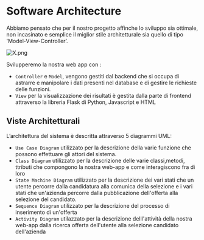 # Software Architecture
Abbiamo pensato che per il nostro progetto affinche lo sviluppo sia ottimale, non incasinato e semplice il miglior stile architetturale sia quello di tipo 'Model-View-Controller’.

![X.png](https://upload.wikimedia.org/wikipedia/commons/thumb/a/a0/MVC-Process.svg/1200px-MVC-Process.svg.png)

Svilupperemo la nostra web app con :
- `Controller` e `Model`, vengono gestiti dal backend che si occupa di astrarre e manipolare i dati presenti nel database e di gestire le richieste delle funzioni.
- `View` per la visualizzazione dei risultati è gestita dalla parte di frontend attraverso la libreria Flask di Python, Javascript e HTML

## Viste Architetturali
L’architettura del sistema è descritta attraverso 5 diagrammi UML:
- `Use Case Diagram` utilizzato per la descrizione della varie funzione che possono effettuare gli attori del sistema.
- `Class Diagram` utilizzato per la descrizione delle varie classi,metodi, ttributi che compongono la nostra web-app e come interagiscono fra di loro
- `State Machine Diagram` utilizzato per la descrizione dei vari stati che un utente percorre dalla candidatura alla comunica della selezione e i vari stati che un'azienda percorre dalla pubblicazione dell'offerta alla selezione del candidato.
- `Sequence Diagram` utilizzato per la descrizione del processo di inserimento di un'offerta
- `Activity Diagram` utilazzato per la descrizione delll'attività della nostra web-app dalla ricerca offerta dell'utente alla selezione candidato dell'azienda


